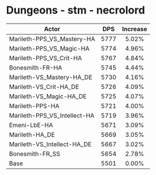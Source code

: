 # Dungeons - stm - necrolord
| Actor | DPS | Increase |
|---|:---:|:---:|
|Marileth-PPS_VS_Mastery-HA|5777|5.02%|
|Marileth-PPS_VS_Magic-HA|5774|4.96%|
|Marileth-PPS_VS_Crit-HA|5767|4.84%|
|Bonesmith-FR-HA|5745|4.44%|
|Marileth-VS_Mastery-HA_DE|5730|4.16%|
|Marileth-VS_Crit-HA_DE|5726|4.09%|
|Marileth-VS_Magic-HA_DE|5725|4.07%|
|Marileth-PPS-HA|5721|4.00%|
|Marileth-PPS_VS_Intellect-HA|5719|3.96%|
|Emeni-LbE-HA|5671|3.09%|
|Marileth-HA_DE|5669|3.05%|
|Marileth-VS_Intellect-HA_DE|5667|3.02%|
|Bonesmith-FR_SS|5654|2.78%|
|Base|5501|0.00%|
